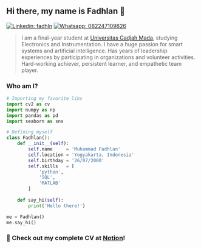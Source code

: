 ## Hi there, my name is Fadhlan 👋

[![Linkedin: fadhln](https://img.shields.io/badge/LinkedIn-0077B5?style=for-the-badge&logo=linkedin&logoColor=white)](https://www.linkedin.com/in/fadhln) [![Whatsapp: 082247109826](https://img.shields.io/badge/WhatsApp-25D366?style=for-the-badge&logo=whatsapp&logoColor=white)](https://wa.me/6282247109826)

> I am a final-year student at <a href="https://dcse.fmipa.ugm.ac.id/site/id/landing-page/">Universitas Gadjah Mada</a>, studying Electronics and Instrumentation. I have a huge passion for smart systems and artificial intelligence. Has years of leadership experiences by participating in organizations and volunteer activities. Hard-working achiever, persistent learner, and empathetic team player.

### Who am I?

```python
# Importing my favorite libs
import cv2 as cv
import numpy as np
import pandas as pd
import seaborn as sns

# Defining myself
class Fadhlan():
    def __init__(self):
        self.name     = 'Muhammad Fadhlan'
        self.location = 'Yogyakarta, Indonesia'
        self.birthday = '26/07/2000'
        self.skills   = [
            'python',
            'SQL',
            'MATLAB'
        ]
    
    def say_hi(self):
        print('Hello there!')

me = Fadhlan()
me.say_hi()
```

### 📝 Check out my complete CV at [Notion](s.id/CV-Fadhlan)!
